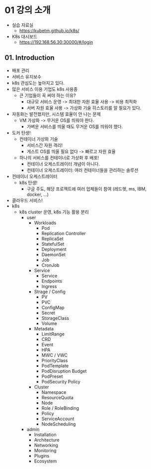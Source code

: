 # 01 강의 소개
- 실습 자료실
  - https://kubetm.github.io/k8s/
- K8s 대시보드
  - https://192.168.56.30:30000/#/login
## 01. Introduction
- 배포 관리
- 서비스 유지보수
- k8s 관심도는 높아지고 있다.
- 많은 서비스 이용 기업도 k8s 사용중
  - 큰 기업들이 꼭 써야 하는 이유?
    - 대규모 서비스 운영 -> 최대한 자원 효율 사용 -> 비용 최적화
    - 서버 자원 효율 사용 -> 가상화 기술 히스토리를 알 필요가 있다.
- 자동화는 발전했지만, 시스템 효율이 안 나는 문제
  - VM 가상화 -> 무거운 OS를 띄워야 한다.
    - 가벼운 서비스를 띄울 때도 무거운 OS를 띄워야 했다.
- 도커 탄생!
  - 컨테이너 가상화 기술
    - 서비스간 자원 격리!
    - 게스트 OS를 띄울 필요 없다 -> 빠르고 자원 효율
  - 하나의 서비스를 컨테이너로 가상화 후 배포!
    - 컨테이너 오케스트레이터 개념이 아니다.
    - 컨테이너 오케스트레이터: 여러 컨테이너들을 관리하는 솔루션
- 컨테이너 오케스트레이터
  - k8s 탄생!
    - 구글 주도, 해당 프로젝트에 여러 업체들이 참여 (레드헷, ms, IBM, docker, ...)
- 클라우드 서비스!
- k8s
  - k8s cluster 운영, k8s 기능 활용 분리 
    - user
      - Workloads
        - Pod
        - Replication Controller
        - ReplicaSet
        - StatefulSet
        - Deployment
        - DaemonSet
        - Job
        - CronJob
      - Service
        - Service
        - Endpoints
        - Ingress
      - Strage / Config
        - PV
        - PVC
        - ConfigMap
        - Secret
        - StorageClass
        - Volume
      - Metadata
        - LimitRange
        - CRD
        - Event
        - HPA
        - MWC / VWC
        - PriorityClass
        - PodTemplate
        - PodDisruption Budget
        - PodPreset
        - PodSecurity Policy
      - Cluster
        - Namespace
        - ResourceQuota
        - Node
        - Role / RoleBinding
        - Policy
        - ServiceAccount
        - NodeScheduling
    - admin
      - Installation
      - Architecture
      - Networking
      - Monitoring
      - Plugins
      - Ecosystem